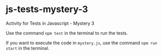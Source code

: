 # js-tests-mystery-3
Activity for Tests in Javascript - Mystery 3

Use the command `npm test` in the terminal to run the tests.

If you want to execute the code in `mystery.js`, use the command `npm run start` in the terminal.